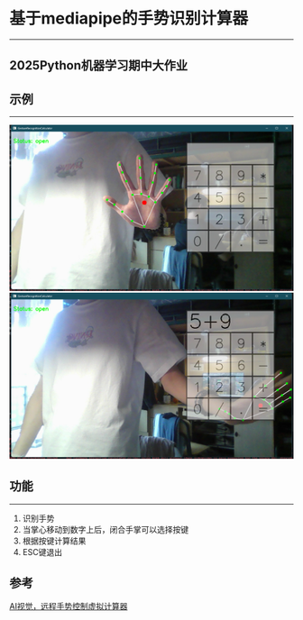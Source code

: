# 基于mediapipe的手势识别计算器

---
## 2025Python机器学习期中大作业

## 示例

---
![img.png](image/img.png)
![img.png](image/img2.png)
## 功能

---
1. 识别手势
2. 当掌心移动到数字上后，闭合手掌可以选择按键
3. 根据按键计算结果
4. ESC键退出

## 参考
[AI视觉，远程手势控制虚拟计算器](https://blog.csdn.net/dgvv4/article/details/122082894)
